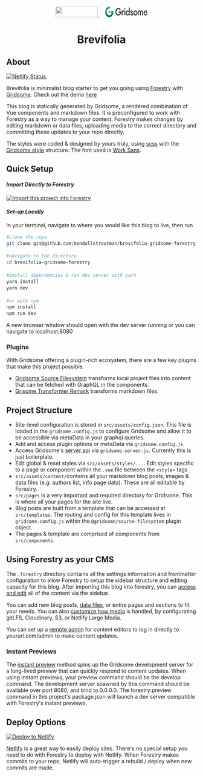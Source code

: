 <p align="center">
  <a style="padding-right: 16px;" href="https://forestry.io">
    <img src="https://app.forestry.io/assets/forestry-logotype-pos-c71a6bd237d9199d0457ba2811553997ff5bab0d2cd0e740686ab26c00d9c240.svg" width="112" height="28">
  </a>
  <a href="https://gridsome.org/">
    <img src="/static/gridsome-logo.svg" width="112" height="28">
  </a>
</p>
<h1 align="center">
  Brevifolia
</h1>

## About

[![Netlify Status](https://api.netlify.com/api/v1/badges/314f6fb1-b4a6-484a-ad3d-c26663a63bca/deploy-status)](https://app.netlify.com/sites/brevifolia-gridsome-forestry/deploys).

Brevifolia is minimalist blog starter to get you going using [Forestry](https://forestry.io/) with [Gridsome](https://gridsome.org). Check out the demo [here](https://brevifolia-gridsome-forestry.netlify.com/)

This blog is statically generated by Gridsome, a rendered combination of Vue components and markdown files. It is preconfigured to work with Forestry as a way to manage your content. Forestry makes changes by editing markdown or data files, uploading media to the correct directory and committing these updates to your repo directly.

The styles were coded & designed by yours truly, using [scss](https://sass-lang.com/) with the [Gridsome style](https://gridsome.org/docs/assets-css) structure. The font used is [Work Sans](https://fonts.google.com/specimen/Work+Sans). 

##  Quick Setup

#### *Import Directly to Forestry*

<a href="https://app.forestry.io/quick-start?repo=kendallstrautman/brevifolia-gridsome-forestry&engine=other">
    <img alt="Import this project into Forestry" src="https://assets.forestry.io/import-to-forestryK.svg" />
</a>

#### *Set-up Locally*
In your terminal, navigate to where you would like this blog to live, then run 
```bash
#clone the repo
git clone git@github.com:kendallstrautman/brevifolia-gridsome-forestry.git

#navigate to the directory
cd brevifolia-gridsome-forestry

#install dependencies & run dev server with yarn 
yarn install
yarn dev

#or with npm 
npm install
npm run dev
```
A new browser window should open with the dev server running or you can navigate to localhost:8080 

### Plugins

With Gridsome offering a plugin-rich ecosystem, there are a few key plugins that make this project possible. 

- [Gridsome Source Filesystem](https://gridsome.org/plugins/@gridsome/source-filesystem) transforms local project files into content that can be fetched with GraphQL in the components.
- [Grisome Transformer Remark](https://gridsome.org/plugins/@gridsome/transformer-remark) transforms markdown files.

## Project Structure 

- Site-level configuration is stored in `src/assets/config.json`. This file is loaded in the `gridsome.config.js` to configure Gridsome and allow it to be accessible via metaData in your graphql queries.
- Add and access plugin options or metaData via `gridsome.config.js`.
- Access Gridsome's [server api](https://gridsome.org/docs/server-api) via `gridsome.server.js`. Currently this is just boilerplate. 
- Edit global & reset styles via `src/assets/styles/...`. Edit styles specific to a page or component within the `.vue` file between the `<style>` tags
- `src/assets/content/`contains all your markdown blog posts, images & data files (e.g. authors list, info page data). These are all editable by Forestry. 
- `src/pages` is a very important and required directory for Gridsome. This is where all your pages for the site live. 
- Blog posts are built from a template that can be accessed at `src/templates`. The routing and config for this template lives in `gridsome.config.js` within the `@gridsome/source-filesystem` plugin object.
- The pages & template are comprised of components from `src/components`.

## Using Forestry as your CMS

The `.forestry` directory contains all the settings information and frontmatter configuration to allow Forestry to setup the sidebar structure and editing capacity for this blog. After importing this blog into forestry, you can [access and edit](https://forestry.io/docs/editing/) all of the content via the sidebar. 

You can add new blog posts, [data files](https://forestry.io/docs/editing/data-files/), or entire pages and sections to fit your needs. You can also [customize how media](https://forestry.io/docs/media/) is handled, by configurating gitLFS, Cloudinary, S3, or Netlify Large Media.

You can set up a [remote admin](https://forestry.io/docs/editing/remote-admin/) for content editors to log in directly to yoururl.com/admin to make content updates.

### Instant Previews

The [instant preview](https://forestry.io/docs/previews/instant-previews/) method spins up the Gridsome development server for a long-lived preview that can quickly respond to content updates. When using instant previews, your preview command should be the develop command. The development server spawned by this command should be available over port 8080, and bind to 0.0.0.0. The forestry:preview command in this project's package.json will launch a dev server compatible with Forestry's instant previews.

## Deploy Options

[![Deploy to Netlify](https://www.netlify.com/img/deploy/button.svg)](https://app.netlify.com/start/deploy?repository=https://github.com/kendallstrautman/brevifolia-gridsome-forestry)

[Netlify](https://www.netlify.com/blog/2016/09/29/a-step-by-step-guide-deploying-on-netlify/) is a great way to easily deploy sites. There's no special setup you need to do with Forestry to deploy with Netlify. When Forestry makes commits to your repo, Netlify will auto-trigger a rebuild / deploy when new commits are made.
